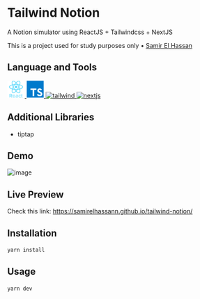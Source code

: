 # Tailwind Notion

A Notion simulator using ReactJS + Tailwindcss + NextJS

This is a project used for study purposes only • [Samir El Hassan](https://github.com/samirelhassann)


## Language and Tools

<p align="left"> <a href="https://reactjs.org/" target="_blank" rel="noreferrer"> <img src="https://raw.githubusercontent.com/devicons/devicon/master/icons/react/react-original-wordmark.svg" alt="react" width="40" height="40"/> </a> <a href="https://www.typescriptlang.org/" target="_blank" rel="noreferrer"> <img src="https://raw.githubusercontent.com/devicons/devicon/master/icons/typescript/typescript-original.svg" alt="typescript" width="40" height="40"/> </a> <a href="https://tailwindcss.com/" target="_blank" rel="noreferrer"> <img src="https://www.vectorlogo.zone/logos/tailwindcss/tailwindcss-icon.svg" alt="tailwind" width="40" height="40"/> </a><a href="https://nextjs.org/" target="_blank" rel="noreferrer"> <img src="https://cdn.worldvectorlogo.com/logos/nextjs-2.svg" alt="nextjs" width="40" height="40"/> </a></p>

## Additional Libraries

- tiptap

## Demo

![image](https://github.com/samirelhassann/tailwind-notion/assets/91634008/e82bd2ce-d111-450c-9721-311502775151)


## Live Preview

Check this link: https://samirelhassann.github.io/tailwind-notion/

## Installation

```bash
yarn install
```

## Usage

```bash
yarn dev
```
